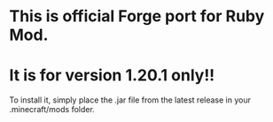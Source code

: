 # This is official Forge port for Ruby Mod.
# It is for version 1.20.1 only!!

To install it, simply place the .jar file from the latest release in your .minecraft/mods folder.
